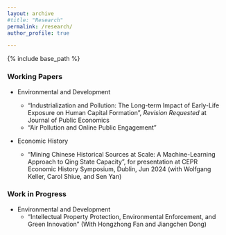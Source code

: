 ```yaml
---
layout: archive
#title: "Research"
permalink: /research/
author_profile: true

---
```



{% include base_path %}

### Working Papers
* Environmental and Development
  * “Industrialization and Pollution: The Long-term Impact of Early-Life Exposure on Human Capital Formation”, *Revision Requested* at Journal of Public Economics
  * “Air Pollution and Online Public Engagement”


* Economic History
  * “Mining Chinese Historical Sources at Scale: A Machine-Learning Approach to Qing State Capacity”, for presentation at CEPR Economic History Symposium, Dublin, Jun 2024 (with Wolfgang Keller, Carol Shiue, and Sen Yan)

### Work in Progress
* Environmental and Development
  * “Intellectual Property Protection, Environmental Enforcement, and Green Innovation” (With Hongzhong Fan and Jiangchen Dong)

